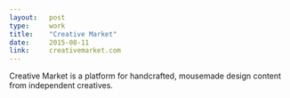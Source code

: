 ```yaml
---
layout:   post
type:     work
title:    "Creative Market"
date:     2015-08-11
link:     creativemarket.com
---
```


Creative Market is a platform for handcrafted, mousemade design content from independent creatives.
